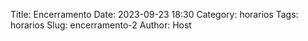 Title: Encerramento
Date: 2023-09-23 18:30
Category: horarios
Tags: horarios
Slug: encerramento-2
Author: Host